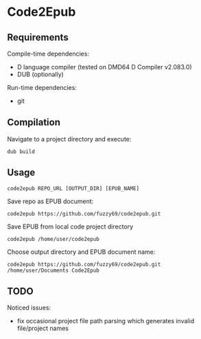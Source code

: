 # Code2Epub


## Requirements

Compile-time dependencies:

- D language compiler (tested  on DMD64 D Compiler v2.083.0)
- DUB (optionally)

Run-time dependencies:

- git

## Compilation

Navigate to a project directory and execute:
```
dub build
```

## Usage

```
code2epub REPO_URL [OUTPUT_DIR] [EPUB_NAME]
```

Save repo as EPUB document:
```
code2epub https://github.com/fuzzy69/code2epub.git
```

Save EPUB from local code project directory
```
code2epub /home/user/code2epub
```

Choose output directory and EPUB document name:
```
code2epub https://github.com/fuzzy69/code2epub.git /home/user/Documents Code2Epub
```

## TODO

Noticed issues:
- fix occasional project file path parsing which generates invalid file/project names 
